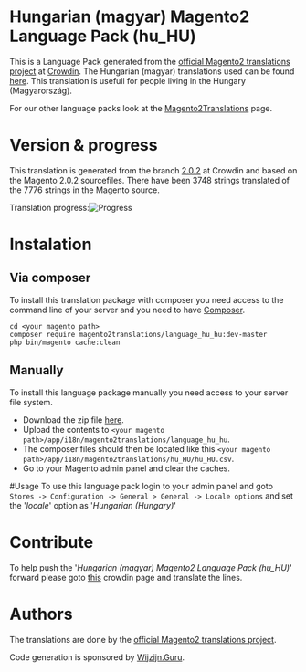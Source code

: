 # Hungarian (magyar) Magento2 Language Pack (hu_HU)
This is a Language Pack generated from the [official Magento2 translations project](https://crowdin.com/project/magento-2) at [Crowdin](https://crowdin.com).
The Hungarian (magyar) translations used can be found [here](https://crowdin.com/project/magento-2/hu).
This translation is usefull for people living in the Hungary (Magyarország).

For our other language packs look at the [Magento2Translations](http://magento2translations.github.io/) page.

# Version & progress
This translation is generated from the branch [2.0.2](https://crowdin.com/project/magento-2/hu#/2.0.2) at Crowdin and based on the Magento 2.0.2 sourcefiles.
There have been  3748 strings translated of the 7776 strings in the Magento source.

Translation progress:![Progress](http://progressed.io/bar/48)

# Instalation
## Via composer
To install this translation package with composer you need access to the command line of your server and you need to have [Composer](https://getcomposer.org).
```
cd <your magento path>
composer require magento2translations/language_hu_hu:dev-master
php bin/magento cache:clean
```
## Manually
To install this language package manually you need access to your server file system.
* Download the zip file [here](https://github.com/Magento2Translations/language_hu_hu/archive/master.zip).
* Upload the contents to `<your magento path>/app/i18n/magento2translations/language_hu_hu`.
* The composer files should then be located like this `<your magento path>/app/i18n/magento2translations/hu_HU/hu_HU.csv`.
* Go to your Magento admin panel and clear the caches.

#Usage
To use this language pack login to your admin panel and goto `Stores -> Configuration -> General > General -> Locale options` and set the '*locale*' option as '*Hungarian (Hungary)*'

# Contribute
To help push the '*Hungarian (magyar) Magento2 Language Pack (hu_HU)*' forward please goto [this](https://crowdin.com/project/magento-2/hu) crowdin page and translate the lines.

# Authors
The translations are done by the [official Magento2 translations project](https://crowdin.com/project/magento-2).

Code generation is sponsored by [Wijzijn.Guru](http://www.wijzijn.guru/).